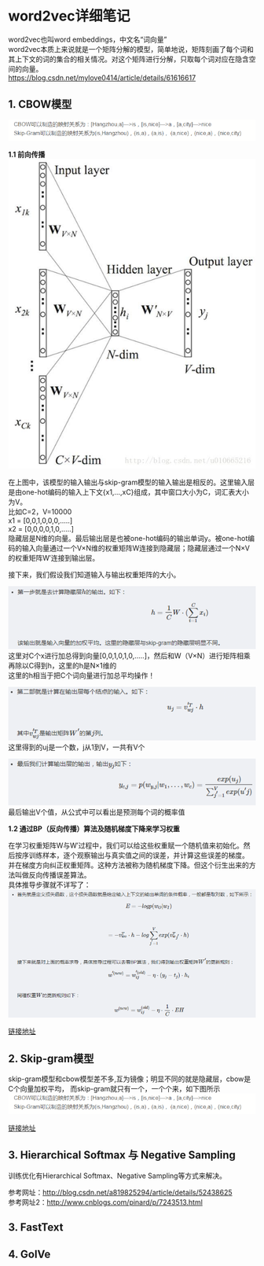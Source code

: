 # word2vec详细笔记

word2vec也叫word embeddings，中文名“词向量”<br>
word2vec本质上来说就是一个矩阵分解的模型，简单地说，矩阵刻画了每个词和其上下文的词的集合的相关情况。对这个矩阵进行分解，只取每个词对应在隐含空间的向量。<br>
https://blog.csdn.net/mylove0414/article/details/61616617

## 1. CBOW模型

![w2v](pic/word2vec1.png)

**1.1 前向传播**<br>
![cbow](pic/cbow.png)

在上图中，该模型的输入输出与skip-gram模型的输入输出是相反的。这里输入层是由one-hot编码的输入上下文{x1,…,xC}组成，其中窗口大小为C，词汇表大小为V。<br>
比如C=2，V=10000<br>
x1 = \[0,0,1,0,0,0,.....]<br>
x2 = \[0,0,0,0,1,0,.....]<br>
隐藏层是N维的向量。最后输出层是也被one-hot编码的输出单词y。被one-hot编码的输入向量通过一个V×N维的权重矩阵W连接到隐藏层；隐藏层通过一个N×V的权重矩阵W′连接到输出层。

接下来，我们假设我们知道输入与输出权重矩阵的大小。

![cbow1](pic/cbow1.png)<br>
这里对C个x进行加总得到向量\[0,0,1,0,1,0,.....]，然后和W（V×N）进行矩阵相乘再除以C得到h，这里的h是N×1维的<br>
这里的h相当于把C个词向量进行加总平均操作！

![cbow2](pic/cbow2.png)<br>
这里得到的uj是一个数，j从1到V，一共有V个

![cbow3](pic/cbow3.png)<br>
最后输出V个值，从公式中可以看出是预测每个词的概率值

**1.2 通过BP（反向传播）算法及随机梯度下降来学习权重**<br>

在学习权重矩阵W与W′过程中，我们可以给这些权重赋一个随机值来初始化。然后按序训练样本，逐个观察输出与真实值之间的误差，并计算这些误差的梯度。
并在梯度方向纠正权重矩阵。这种方法被称为随机梯度下降。但这个衍生出来的方法叫做反向传播误差算法。<br> 
具体推导步骤就不详写了：<br>
![cbow_bp](pic/cbow_bp.png)

[链接地址](https://blog.csdn.net/u010665216/article/details/78724856)

## 2. Skip-gram模型

skip-gram模型和cbow模型差不多,互为镜像；明显不同的就是隐藏层，cbow是C个向量加权平均，
而skip-gram就只有一个，一个个来，如下图所示<br>
![w2v](pic/word2vec1.png)

[链接地址](https://blog.csdn.net/u010665216/article/details/78721354)

## 3. Hierarchical Softmax 与 Negative Sampling

训练优化有Hierarchical Softmax、Negative Sampling等方式来解决。

参考网址：http://blog.csdn.net/a819825294/article/details/52438625<br>
参考网址2：http://www.cnblogs.com/pinard/p/7243513.html<br>

## 3. FastText

## 4. GolVe 
